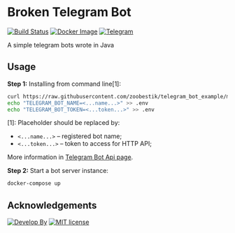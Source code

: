 # Broken Telegram Bot
[![Build Status](https://travis-ci.org/zoobestik/telegram_bot_example.svg?branch=master)](https://travis-ci.org/zoobestik/telegram_bot_example)
[![Docker Image](https://img.shields.io/badge/ready%20for-docker-ff69b4.svg?style=flat)](https://hub.docker.com/r/zoobestik/gamebot/)
[![Telegram](https://img.shields.io/badge/join%20to-telegram-blue.svg?style=flat)](https://telegram.me/borken_bot)

A simple telegram bots wrote in Java

## Usage
**Step 1:** Installing from command line[1]:
```bash
curl https://raw.githubusercontent.com/zoobestik/telegram_bot_example/master/docker-compose.yml > docker-compose.yml
echo "TELEGRAM_BOT_NAME=<...name...>" >> .env
echo "TELEGRAM_BOT_TOKEN=<...token...>" >> .env
```
[1]: Placeholder should be replaced by:
* `<...name...>` – registered bot name;
* `<...token...>` – token to access for HTTP API;

More information in [Telegram Bot Api page](https://core.telegram.org/bots#3-how-do-i-create-a-bot).

**Step 2:** Start a bot server instance:
```bash
docker-compose up
```

## Acknowledgements
[![Develop By](https://img.shields.io/badge/develop%20by-zoobestik-blue.svg?style=flat)](https://ru.linkedin.com/in/kbchernenko) [![MIT license](https://img.shields.io/badge/license-MIT-brightgreen.svg)](http://opensource.org/licenses/MIT)
